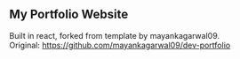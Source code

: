 ## My Portfolio Website

Built in react, forked from template by mayankagarwal09.  
Original: https://github.com/mayankagarwal09/dev-portfolio
